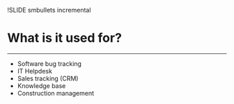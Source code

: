 !SLIDE smbullets incremental
# What is it used for?

---

* Software bug tracking
* IT Helpdesk
* Sales tracking (CRM)
* Knowledge base
* Construction management

